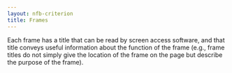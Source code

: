 ```yaml
---
layout: nfb-criterion
title: Frames
---
```

Each frame has a title that can be read by screen access software, and that title conveys useful information about the function of the frame (e.g., frame titles do not simply give the location of the frame on the page but describe the purpose of the frame).